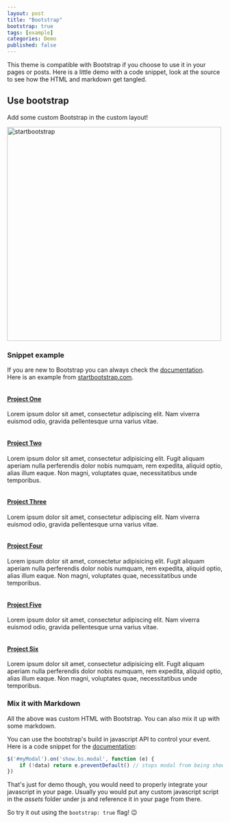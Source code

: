 ```yaml
---
layout: post
title: "Bootstrap"
bootstrap: true
tags: [example]
categories: Demo
published: false
---
```


This theme is compatible with Bootstrap if you choose to use it in your pages or posts.
Here is a little demo with a code snippet, look at the source to see how the HTML and markdown get tangled.

## Use bootstrap

Add some custom Bootstrap in the custom layout!

<img src="https://startbootstrap.com/assets/img/sb-logo.svg" alt="startbootstrap" width="500">

### Snippet example

If you are new to Bootstrap you can  always check the [documentation](https://getbootstrap.com/docs/4.1/getting-started/introduction/).<br>
Here is an example from [startbootstrap.com](https://startbootstrap.com/snippets/portfolio-two-column).

<!-- Page Content -->
<div class="container">

  <div class="row">
    <div class="col-lg-6 mb-4">
      <div class="card h-100">
        <a href="#"><img class="card-img-top" src="http://placehold.it/700x400" alt=""></a>
        <div class="card-body">
          <h4 class="card-title">
            <a href="#">Project One</a>
          </h4>
          <p class="card-text">Lorem ipsum dolor sit amet, consectetur adipiscing elit. Nam viverra euismod odio, gravida pellentesque urna varius vitae.</p>
        </div>
      </div>
    </div>
    <div class="col-lg-6 mb-4">
      <div class="card h-100">
        <a href="#"><img class="card-img-top" src="http://placehold.it/700x400" alt=""></a>
        <div class="card-body">
          <h4 class="card-title">
            <a href="#">Project Two</a>
          </h4>
          <p class="card-text">Lorem ipsum dolor sit amet, consectetur adipisicing elit. Fugit aliquam aperiam nulla perferendis dolor nobis numquam, rem expedita, aliquid optio, alias illum eaque. Non magni, voluptates quae, necessitatibus unde temporibus.</p>
        </div>
      </div>
    </div>
    <div class="col-lg-6 mb-4">
      <div class="card h-100">
        <a href="#"><img class="card-img-top" src="http://placehold.it/700x400" alt=""></a>
        <div class="card-body">
          <h4 class="card-title">
            <a href="#">Project Three</a>
          </h4>
          <p class="card-text">Lorem ipsum dolor sit amet, consectetur adipiscing elit. Nam viverra euismod odio, gravida pellentesque urna varius vitae.</p>
        </div>
      </div>
    </div>
    <div class="col-lg-6 mb-4">
      <div class="card h-100">
        <a href="#"><img class="card-img-top" src="http://placehold.it/700x400" alt=""></a>
        <div class="card-body">
          <h4 class="card-title">
            <a href="#">Project Four</a>
          </h4>
          <p class="card-text">Lorem ipsum dolor sit amet, consectetur adipisicing elit. Fugit aliquam aperiam nulla perferendis dolor nobis numquam, rem expedita, aliquid optio, alias illum eaque. Non magni, voluptates quae, necessitatibus unde temporibus.</p>
        </div>
      </div>
    </div>
    <div class="col-lg-6 mb-4">
      <div class="card h-100">
        <a href="#"><img class="card-img-top" src="http://placehold.it/700x400" alt=""></a>
        <div class="card-body">
          <h4 class="card-title">
            <a href="#">Project Five</a>
          </h4>
          <p class="card-text">Lorem ipsum dolor sit amet, consectetur adipiscing elit. Nam viverra euismod odio, gravida pellentesque urna varius vitae.</p>
        </div>
      </div>
    </div>
    <div class="col-lg-6 mb-4">
      <div class="card h-100">
        <a href="#"><img class="card-img-top" src="http://placehold.it/700x400" alt=""></a>
        <div class="card-body">
          <h4 class="card-title">
            <a href="#">Project Six</a>
          </h4>
          <p class="card-text">Lorem ipsum dolor sit amet, consectetur adipisicing elit. Fugit aliquam aperiam nulla perferendis dolor nobis numquam, rem expedita, aliquid optio, alias illum eaque. Non magni, voluptates quae, necessitatibus unde temporibus.</p>
        </div>
      </div>
    </div>
  </div>
  <!-- /.row -->

</div>
<!-- /.container -->

### Mix it with Markdown

All the above was custom HTML with Bootstrap.
You can also mix it up with some markdown.

You can use the bootstrap's build in javascript API to control your event.
Here is a code snippet for the [documentation](https://getbootstrap.com/docs/4.0/getting-started/javascript/):

```js
$('#myModal').on('show.bs.modal', function (e) {
    if (!data) return e.preventDefault() // stops modal from being shown
})
```

That's just for demo though, you would need to properly integrate your javascript in your page.
Usually you would put any custom javascript script in the _assets_ folder under js and reference it in your page from there.

So try it out using the `bootstrap: true` flag! 😉
